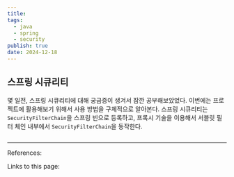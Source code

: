 ```yaml
---
title: 
tags:
  - java
  - spring
  - security
publish: true
date: 2024-12-18
---
```

## 스프링 시큐리티
몇 일전, 스프링 시큐리티에 대해 궁금증이 생겨서 잠깐 공부해보았었다. 이번에는 프로젝트에 활용해보기 위해서 사용 방법을 구체적으로 알아본다. 스프링 시큐리티는 `SecurityFilterChain`을 스프링 빈으로 등록하고, 프록시 기술을 이용해서 서블릿 필터 체인 내부에서 `SecurityFilterChain`을 동작한다.


```java

```

---
References: 

Links to this page: 
